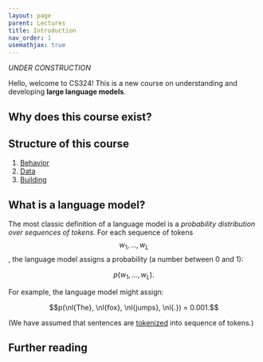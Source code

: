 ```yaml
---
layout: page
parent: Lectures
title: Introduction
nav_order: 1
usemathjax: true
---
```

$$
\newcommand{\nl}[1]{\text{[#1]}}
$$

*UNDER CONSTRUCTION*

Hello, welcome to CS324!  This is a new course on understanding and developing **large language models**.

## Why does this course exist?

## Structure of this course

1. [Behavior](/lectures/behavior)
1. [Data](/lectures/data)
1. [Building](/lectures/building)

## What is a language model?

The most classic definition of a language model is a *probability distribution over sequences of tokens*.
For each sequence of tokens $$w_1, \dots, w_L$$, the language model assigns a probability (a number between 0 and 1):

$$p(w_1, \dots, w_L).$$

For example, the language model might assign:

$$p(\nl{The}, \nl{fox}, \nl{jumps}, \nl{.}) = 0.001.$$

(We have assumed that sentences are [tokenized](../tokenization) into sequence of tokens.)

## Further reading
